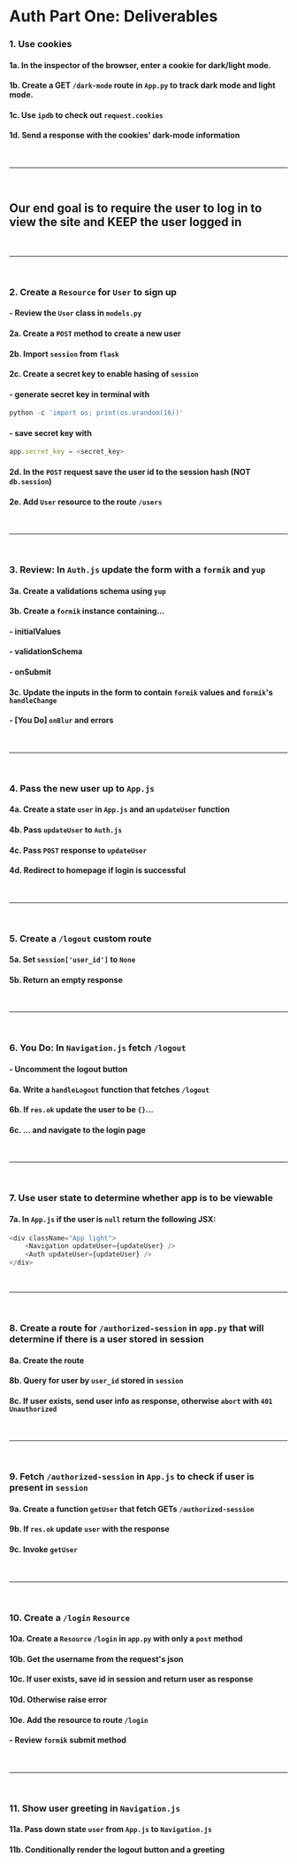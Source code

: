 # Auth Part One: Deliverables

### 1. Use cookies
#### 1a. In the inspector of the browser, enter a cookie for dark/light mode.
#### 1b. Create a GET `/dark-mode` route in `App.py` to track dark mode and light mode.
#### 1c. Use `ipdb` to check out `request.cookies`
#### 1d. Send a response with the cookies' dark-mode information

<br />

---

<br />

## Our end goal is to require the user to log in to view the site and KEEP the user logged in

<br />

---

<br />

### 2. Create a `Resource` for `User` to sign up
#### - Review the `User` class in `models.py`
#### 2a. Create a `POST` method to create a new user
#### 2b. Import `session` from `flask`
#### 2c. Create a secret key to enable hasing of `session`
#### - generate secret key in terminal with 
```js
python -c 'import os; print(os.urandom(16))'
```
#### - save secret key with 
```js 
app.secret_key = <secret_key>
```
#### 2d. In the `POST` request save the user id to the session hash (NOT `db.session`)
#### 2e. Add `User` resource to the route `/users`

<br />

---

<br />

### 3. Review: In `Auth.js` update the form with a `formik` and `yup` 
#### 3a. Create a validations schema using `yup`
#### 3b. Create a `formik` instance containing...
#### - initialValues
#### - validationSchema
#### - onSubmit
#### 3c. Update the inputs in the form to contain `formik` values and `formik`'s `handleChange`
#### - [You Do] `onBlur` and errors

<br />

---

<br />

### 4. Pass the new user up to `App.js`
#### 4a. Create a state `user` in `App.js` and an `updateUser` function
#### 4b. Pass `updateUser` to `Auth.js`
#### 4c. Pass `POST` response to `updateUser`
#### 4d. Redirect to homepage if login is successful

<br />

---

<br />

### 5. Create a `/logout` custom route
#### 5a. Set `session['user_id']` to `None`
#### 5b. Return an empty response

<br />

---

<br />

### 6. You Do: In `Navigation.js` fetch `/logout`
#### - Uncomment the logout button
#### 6a. Write a `handleLogout` function that fetches `/logout` 
#### 6b. If `res.ok` update the user to be `{}`...
#### 6c. ... and navigate to the login page

<br />

---

<br />

### 7. Use user state to determine whether app is to be viewable
#### 7a. In `App.js` if the user is `null` return the following JSX:
```js
<div className="App light">
    <Navigation updateUser={updateUser} />
    <Auth updateUser={updateUser} />
</div>
```

<br />

---

<br />

### 8. Create a route for `/authorized-session` in `app.py` that will determine if there is a user stored in session
#### 8a. Create the route
#### 8b. Query for user by `user_id` stored in `session`
#### 8c. If user exists, send user info as response, otherwise `abort` with `401 Unauthorized`

<br />

---

<br />

### 9. Fetch `/authorized-session` in `App.js` to check if user is present in `session`
#### 9a. Create a function `getUser` that fetch GETs `/authorized-session`
#### 9b. If `res.ok` update `user` with the response 
#### 9c. Invoke `getUser`

<br />

---

<br />

### 10. Create a `/login` `Resource`
#### 10a. Create a `Resource` `/login` in `app.py` with only a `post` method
#### 10b. Get the username from the request's json
#### 10c. If user exists, save id in session and return user as response
#### 10d. Otherwise raise error
#### 10e. Add the resource to route `/login`
#### - Review `formik` submit method 

<br />

---

<br />

### 11. Show user greeting in `Navigation.js`
#### 11a. Pass down state `user` from `App.js` to `Navigation.js`
#### 11b. Conditionally render the logout button and a greeting